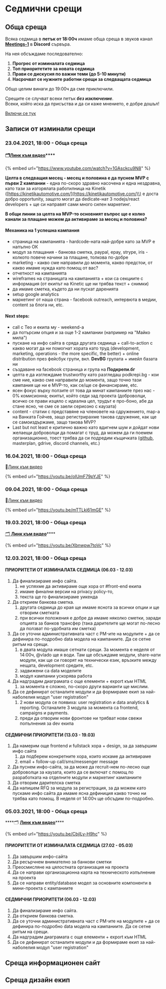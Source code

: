 # Седмични срещи

## Обща среща

Всяка седмица в **петък от 18:00ч** имаме обща среща в звуков канал [**Meetings-1**](https://discord.com/channels/778984868146577458/782260934621003796) в **Discord** сървъра.

На нея обсъждаме последователно:

1. **Прогрес от изминалата седмица**
2. **Топ приоритетите за новата седмица**
3. **Прави се дискусия по важни теми \(до 5-10 минути\)**
4. **Насрочват се нужните работни срещи за следващата седмица**

Общо целим винаги до 19:00ч да сме приключили.

Срещите се случват всеки петък _**без изключение**_.  
Всеки, който иска да присъства и да си каже мнението, е добре дошъл!

[Включи се тук](https://docs.podkrepi.bg/general/komunikaciya/vprosi#kak-da-se-vklyucha-v-organizaciyata)

## Записи от изминали срещи

### 23.04.2021, 18:00 - Обща среща

#### 🗂[**Линк към видео**](https://youtu.be/1GAsckcu9N8)\*\*\*\*

{% embed url="https://www.youtube.com/watch?v=1GAsckcu9N8" %}

**Целта в следващия месец - месец и половина е да пуснем MVP с първи 2 кампании** - една по-скоро здравно насочена и една нездравна, като тази за изгорялата работилница на Kinetik \([https://kinetikautomotive.com/](https://kinetikautomotive.com/)\) е доста добро opportunity, защото могат да dedicate-нат 3 nodejs/react developers + ще си направят сами много силен маркетинг. 

**В общи линии за целта на MVP-то основният въпрос ще е колко канали за плащане можем да активираме за месец и половина?** 

#### **Механика на 1 успешна кампания** 

* страница на кампанията - hardcode-ната най-добре като за MVP е напълно ОК
* модул за плащания - банкова сметка, paypal, epay, strype, iris - колкото повече начини за плащане, толкова по-добре
* marketing - какво сме направили до момента, какво предстои, от какво имаме нужда като помощ от вас?
* отчетност на кампанията
* wireframes на страницата на кампанията + кои са секциите с информация \(от екипът на Kinetic ще ни трябва текст + снимки\)
* да имаме сметка, където да ни пускат даренията
* setup google analytics
* маркетинг от наша страна - facebook outreach, интервюта в медии, content за блога ни, etc.

#### **Next steps:**

* call с Тео и екипа му - weekend-a
* да потърсим опция и за още 1-2 кампании \(например на "Майко мила"\)
* пускане на инфо сайта в сряда другата седмица + call-to-action с какво могат да ни помогнат хората като труд \(development, marketing, operations - the more specific, the better\) + online distribution през фейсбук групи, вкл. **DevBG** групата + имейл базата ни
* създаване на facebook страница и група на **Подкрепи.бг**
* целта е да изглеждаме trustworthy като разгледаш podkrepi.bg - кои сме ние, какво сме направили до момента, защо точно тази кампания ще ни е MVP-то, как се/ще се финансираме, etc.
* ясен фокус върху ползите от това да минат кампаниите през нас - 0% комисионна; екипът, който седи зад проекта \(доброволци, всичко се прави изцяло с идеална цел, трудът е про-боно, абе да стане ясно, че сме се заели сериозно с каузата\)
* content - статии с представяне на членовете на сдружението, map-а на Ванката Гойчев, защо регистрирахме такова сдружение, как ще се самоиздържаме, защо такова MVP?
* Last but not least е критично важно като вдигнем шум и дойдат нови желаещи доброволци да помагат с труд, да можем да ги поемем организационно, тоест трябва да си подредим къщичката \([github](https://github.com/daritelska-platforma), masterplan, gdrive, discord channels, etc.\)

### 16.04.2021, 18:00 - Обща среща

📁[Линк към видео](https://youtu.be/oIUmF79pYJE)

{% embed url="https://youtu.be/oIUmF79pYJE" %}

### 09.04.2021, 18:00 - Обща среща

📁[Линк към видео](https://youtu.be/mTTLki61mGE)

{% embed url="https://youtu.be/mTTLki61mGE" %}



### 19.0**3**.2021, 18:00 - Обща среща

 [🗂 **Линк към видео**](https://youtu.be/Xbnwpw7toVc)\*\*\*\*

{% embed url="https://youtu.be/Xbnwpw7toVc" %}

### 12.03.2021, 18:00 - Обща среща

#### ПРИОРИТЕТИ OT ИЗМИНАЛАТА СЕДМИЦА \(06.03 - 12.03\)

1. Да финализираме инфо сайта. 
   1. не успяхме да активираме още хора от \#front-end екипа
   2. имаме финални версии на privacy policy-то,
   3. текста ще го финализираме уикенда
2. Да открием банкова сметка.
   1. другата седмица до края ще имаме яснота за всички опции и ще отворим сметката
   2. при всички положения е добре да имаме няколко сметки, заради опцията за банков трансфер \(така дарителите ще могат по-лесно да ползват по-удобната им сметка\)
3. Да се уточни административната част с PM-ите на модулите + да се дефинира по-подробно data модела на кампаниите. Да се сетне ритъм на срещи.
   1. в двата модула имаше сетнати срещи. За момента е неделя от 14:00ч, @vlado ще я води. Там ще обсъждаме модули, share-нати модули, как ще си говорят на технически език, връзките между нещата, development средите, etc.
   2. задвижени са data моделите
   3. модул кампании ускорява работа
4. Да надградим диаграмата с още елементи + export към HTML
   1. за момента е сложно, по-скоро други варианти ще мислим.
5. Да се дефинират останалите модули и да формираме екип за най-наболелия модул "user registration"
   1. 2 нови модула се появиха: user registration и data analytics & reporting. Останалите 3 модула за момента са frontend, campaigns и payments.
   2. преди да отворим нови фронтове ни трябват нови свежи попълнения за dev екипа

#### СЕДМИЧНИ ПРИОРИТЕТИ \(13.03 - 19.03\)

1. Да намерим още frontend и fullstack хора + design, за да завършим инфо сайта
   1. да подберем конкретните хора, които искаме да активираме
   2. email + follow-up call/sms/messenger message
2. Да пуснем инфо-сайта, за да може да recruit-нем по-лесно още доброволци за каузата, които да се включат с помощ по разработката на отделните модули и маркетинг кампаниите
3. Да отворим дарителска сметка
4. Да напишем RFQ за модула за регистрация, за да можем като пускаме инфо сайта да имаме ясна дефиниция какво точно ни трябва като помощ. В неделя от 14:00ч ще обсъдим по-подробно.



### 05.03.2021, 18:00 - Обща среща

\*\*\*\*🗂 [**Линк към видео**](https://youtu.be/CbjlLy-H9hc)\*\*\*\*

{% embed url="https://youtu.be/CbjlLy-H9hc" %}

#### ПРИОРИТЕТИ OT ИЗМИНАЛАТА СЕДМИЦА \(27.02 - 05.03\)

1. Да завършим инфо-сайта
2. Да ресърчнем внимателно за банкови сметки
3. Преосмисляне на цялостната организация на проекта
4. Да се направи организационна карта на техническото изпълнение на проекта
5. Да се направи entity/database модел за основните компоненти в мини-проекта с кампаниите

#### СЕДМИЧНИ ПРИОРИТЕТИ \(06.03 - 12.03\)

1. Да финализираме инфо сайта. 
2. Да открием банкова сметка.
3. Да се уточни административната част с PM-ите на модулите + да се дефинира по-подробно data модела на кампаниите. Да се сетне ритъм на срещи.
4. Да надградим диаграмата с още елементи + export към HTML
5. Да се дефинират останалите модули и да формираме екип за най-наболелия модул "user registration"

## Среща информационен сайт

## Среща дизайн екип




